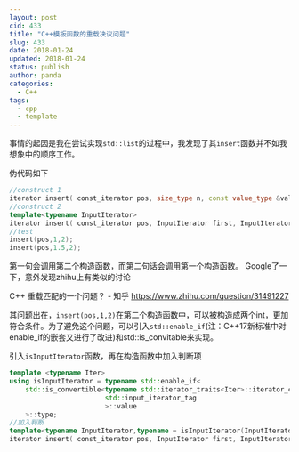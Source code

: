 ```yaml
---
layout: post
cid: 433
title: "C++模板函数的重载决议问题"
slug: 433
date: 2018-01-24
updated: 2018-01-24
status: publish
author: panda
categories: 
  - C++
tags: 
  - cpp
  - template
---
```



事情的起因是我在尝试实现`std::list`的过程中，我发现了其`insert`函数并不如我想象中的顺序工作。


<!--more-->


伪代码如下
```cpp
//construct 1
iterator insert( const_iterator pos, size_type n, const value_type &value ) 
//construct 2
template<typename InputIterator>
iterator insert( const_iterator pos, InputIterator first, InputIterator last ) 
//test
insert(pos,1,2);
insert(pos,1.5,2);
```
第一句会调用第二个构造函数，而第二句话会调用第一个构造函数。
Google了一下，意外发现zhihu上有类似的讨论

C++ 重载匹配的一个问题？ - 知乎
https://www.zhihu.com/question/31491227

其问题出在，`insert(pos,1,2)`在第二个构造函数中，可以被构造成两个int，更加符合条件。为了避免这个问题，可以引入`std::enable_if`(注：C++17新标准中对enable_if的嵌套又进行了改进)和std::is_convitable来实现。

引入`isInputIterator`函数，再在构造函数中加入判断项
```cpp
template <typename Iter>
using isInputIterator = typename std::enable_if<
    std::is_convertible<typename std::iterator_traits<Iter>::iterator_category, 
                        std::input_iterator_tag
                        >::value
    >::type;
//加入判断
template<typename InputIterator,typename = isInputIterator(InputIterator)>
iterator insert( const_iterator pos, InputIterator first, InputIterator last ) 

```